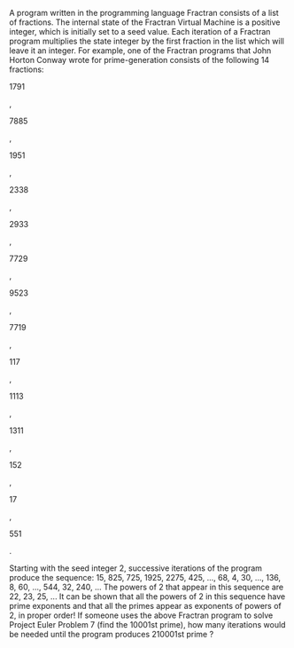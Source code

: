 
A program written in the programming language Fractran consists of a list of fractions.
The internal state of the Fractran Virtual Machine is a positive integer, which is initially set to a seed value. Each iteration of a Fractran program multiplies the state integer by the first fraction in the list which will leave it an integer.
For example, one of the Fractran programs that John Horton Conway wrote for prime-generation consists of the following 14 fractions:



1791

,

7885

,

1951

,

2338

,

2933

,

7729

,

9523

,

7719

,

117

,

1113

,

1311

,

152

,

17

,

551

.



Starting with the seed integer 2, successive iterations of the program produce the sequence:
15, 825, 725, 1925, 2275, 425, ..., 68, 4, 30, ..., 136, 8, 60, ..., 544, 32, 240, ...
The powers of 2 that appear in this sequence are 22, 23, 25, ...
It can be shown that all the powers of 2 in this sequence have prime exponents and that all the primes appear as exponents of powers of 2, in proper order!
If someone uses the above Fractran program to solve Project Euler Problem 7 (find the 10001st prime), how many iterations would be needed until the program produces 210001st prime ?
